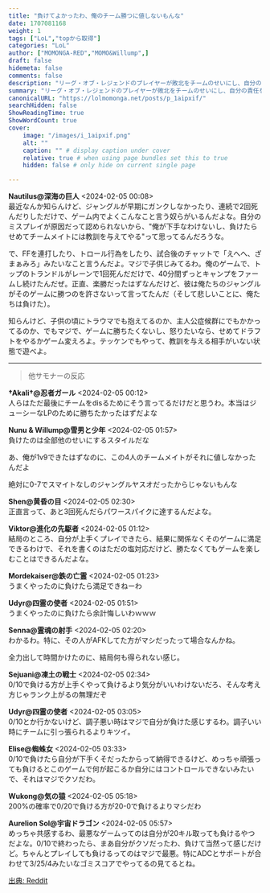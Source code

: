 ```yaml
---
title: "負けてよかったわ、俺のチーム勝つに値しないもんな"
date: 1707081168
weight: 1
tags: ["LoL","topから取得"]
categories: "LoL"
author: ["MOMONGA-RED","MOMO&Willump",]
draft: false
hidemeta: false 
comments: false
description: "リーグ・オブ・レジェンドのプレイヤーが敗北をチームのせいにし、自分の責任を認めない悪いメンタリティについての議論。"
summary: "リーグ・オブ・レジェンドのプレイヤーが敗北をチームのせいにし、自分の責任を認めない悪いメンタリティについての議論。"
canonicalURL: "https://lolmomonga.net/posts/p_1aipxif/"
searchHidden: false
ShowReadingTime: true
ShowWordCount: true
cover:
    image: "/images/i_1aipxif.png"
    alt: ""
    caption: "" # display caption under cover
    relative: true # when using page bundles set this to true
    hidden: false # only hide on current single page

---
```

**Nautilus@深海の巨人** <2024-02-05 00:08>  
最近なんか知らんけど、ジャングルが早期にガンクしなかったり、連続で2回死んだりしただけで、ゲーム内でよくこんなこと言う奴らがいるんだよな。自分のミスプレイが原因だって認められないから、"俺が下手なわけないし、負けたらせめてチームメイトには教訓を与えてやる"って思ってるんだろうな。

で、FFを連打したり、トロール行為をしたり、試合後のチャットで「えへへ、ざまぁみろ」みたいなこと言うんだよ。マジで子供じみてるわ。俺のゲームで、トップのトランドルがレーンで1回死んだだけで、40分間ずっとキャンプをファームし続けたんだぜ。正直、楽勝だったはずなんだけど、彼は俺たちのジャングルがそのゲームに勝つのを許さないって言ってたんだ（そして悲しいことに、俺たちは負けた）。

知らんけど、子供の頃にトラウマでも抱えてるのか、主人公症候群にでもかかってるのか、でもマジで、ゲームに勝ちたくないし、怒りたいなら、せめてドラフトをやるかゲーム変えろよ。テッケンでもやって、教訓を与える相手がいない状態で遊べよ。  

---

> 他サモナーの反応  

**†Akali†@忍者ガール** <2024-02-05 00:12>  
人らはただ最後にチームをdisるためにそう言ってるだけだと思うわ。本当はジューシーなLPのために勝ちたかったはずだよな

**Nunu & Willump@雪男と少年** <2024-02-05 01:57>  
負けたのは全部他のせいにするスタイルだな

あ、俺が1v9できたはずなのに、この4人のチームメイトがそれに値しなかったんだよ

絶対に0-7でスマイトなしのジャングルヤスオだったからじゃないもんな

**Shen@黄昏の目** <2024-02-05 02:30>  
正直言って、あと3回死んだらパワースパイクに達するんだよな。

**Viktor@進化の先駆者** <2024-02-05 01:12>  
結局のところ、自分が上手くプレイできたら、結果に関係なくそのゲームに満足できるわけで、それを書くのはただの塩対応だけど、勝たなくてもゲームを楽しむことはできるんだよな。

**Mordekaiser@鉄の亡霊** <2024-02-05 01:23>  
うまくやったのに負けたら満足できねーわ

**Udyr@四霊の使者** <2024-02-05 01:51>  
うまくやったのに負けたら余計悔しいわｗｗｗ

**Senna@霊魂の射手** <2024-02-05 02:20>  
わかるわ。特に、その人がAFKしてた方がマシだったって場合なんかね。

全力出して時間かけたのに、結局何も得られない感じ。

**Sejuani@凍土の戦士** <2024-02-05 02:34>  
0/10で負ける方が上手くやって負けるより気分がいいわけないだろ、そんな考え方じゃランク上がるの無理だぞ

**Udyr@四霊の使者** <2024-02-05 03:05>  
0/10とか行かないけど、調子悪い時はマジで自分が負けた感じするわ。調子いい時にチームに引っ張られるよりキツイ。

**Elise@蜘蛛女** <2024-02-05 03:33>  
0/10で負けたら自分が下手くそだったからって納得できるけど、めっちゃ頑張っても負けるとこのゲームで何が起こるか自分にはコントロールできないみたいで、それはマジでクソだわ。

**Wukong@気の猿** <2024-02-05 05:18>  
200%の確率で0/20で負ける方が20-0で負けるよりマシだわ

**Aurelion Sol@宇宙ドラゴン** <2024-02-05 05:57>  
めっちゃ共感するわ、最悪なゲームってのは自分が20キル取っても負けるやつだよな。0/10で終わったら、まあ自分がクソだったわ、負けて当然って感じだけど。ちゃんとプレイしても負けるってのはマジで最悪。特にADCとサポートが合わせて3/25/4みたいなゴミスコアでやってるの見てるとね。




[出典: Reddit](https://www.reddit.com//r/leagueoflegends/comments/1aipxif/the_i_am_glad_i_lost_my_team_didnt_deserve_to_win/)
